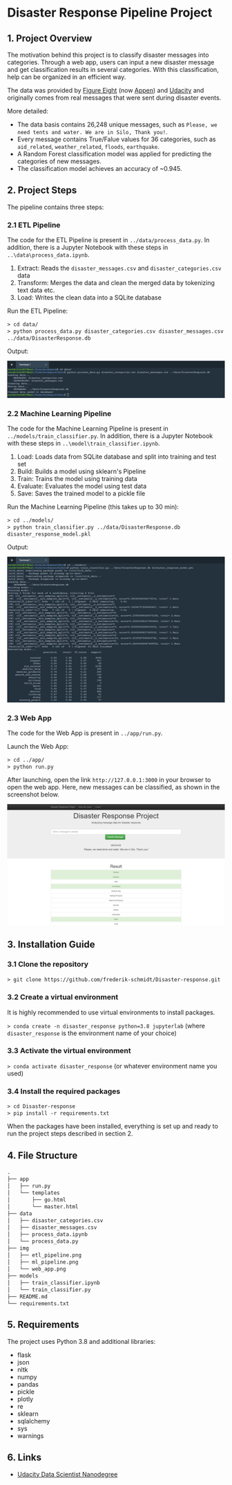 # Disaster Response Pipeline Project

## 1. Project Overview

The motivation behind this project is to classify disaster messages into categories. Through a web app, users can input a new disaster message and get classification results in several categories. With this classification, help can be organized in an efficient way.

The data was provided by [Figure Eight](https://www.figure-eight.com/) (now [Appen](https://appen.com/)) and [Udacity](https://www.udacity.com/) and originally comes from real messages that were sent during disaster events.

More detailed:
- The data basis contains 26,248 unique messages, such as `Please, we need tents and water. We are in Silo, Thank you!`.
- Every message contains True/Falue values for 36 categories, such as `aid_related`, `weather_related`, `floods`, `earthquake`.
- A Random Forest classification model was applied for predicting the categories of new messages.
- The classification model achieves an accuracy of ~0.945.

## 2. Project Steps

The pipeline contains three steps:

### 2.1 ETL Pipeline

The code for the ETL Pipeline is present in `../data/process_data.py`. In addition, there is a Jupyter Notebook with these steps in `..\data\process_data.ipynb`.

1. Extract: Reads the `disaster_messages.csv` and `disaster_categories.csv` data
2. Transform: Merges the data and clean the merged data by tokenizing text data etc.
3. Load: Writes the clean data into a SQLite database

Run the ETL Pipeline:

```
> cd data/
> python process_data.py disaster_categories.csv disaster_messages.csv ../data/DisasterResponse.db
```

Output:

![alt text](/img/etl_pipeline.png "ETL Pipeline")

### 2.2 Machine Learning Pipeline

The code for the Machine Learning Pipeline is present in `../models/train_classifier.py`. In addition, there is a Jupyter Notebook with these steps in `..\model\train_classifier.ipynb`.

1. Load: Loads data from SQLite database and split into training and test set
2. Build: Builds a model using sklearn's Pipeline
3. Train: Trains the model using training data
4. Evaluate: Evaluates the model using test data
5. Save: Saves the trained model to a pickle file

Run the Machine Learning Pipeline (this takes up to 30 min):

```
> cd ../models/
> python train_classifier.py ../data/DisasterResponse.db disaster_response_model.pkl
```

Output:

![alt text](/img/ml_pipeline.png "Machine Learning Pipeline")

### 2.3 Web App

The code for the Web App is present in `../app/run.py`. 

Launch the Web App:

```
> cd ../app/
> python run.py
```

After launching, open the link `http://127.0.0.1:3000` in your browser to open the web app. Here, new messages can be classified, as shown in the screenshot below.

![alt text](/img/web_app.png "Disaster Response Project")

## 3. Installation Guide

### 3.1 Clone the repository

`> git clone https://github.com/frederik-schmidt/Disaster-response.git`

### 3.2 Create a virtual environment

It is highly recommended to use virtual environments to install packages.

`> conda create -n disaster_response python=3.8 jupyterlab`
(where `disaster_response` is the environment name of your choice)

### 3.3 Activate the virtual environment

`> conda activate disaster_response`
(or whatever environment name you used)

### 3.4 Install the required packages

```
> cd Disaster-response
> pip install -r requirements.txt
```

When the packages have been installed, everything is set up and ready to run the project steps described in section 2.

## 4. File Structure

```
.
├── app
│   ├── run.py
│   └── templates
│       ├── go.html
│       └── master.html
├── data
│   ├── disaster_categories.csv
│   ├── disaster_messages.csv
│   ├── process_data.ipynb
│   └── process_data.py
├── img
│   ├── etl_pipeline.png
│   ├── ml_pipeline.png
│   └── web_app.png
├── models
│   ├── train_classifier.ipynb
│   └── train_classifier.py
├── README.md
└── requirements.txt
```

## 5. Requirements

The project uses Python 3.8 and additional libraries:

- flask
- json
- nltk
- numpy
- pandas
- pickle
- plotly
- re
- sklearn
- sqlalchemy
- sys
- warnings

## 6. Links

- [Udacity Data Scientist Nanodegree](https://www.udacity.com/course/data-scientist-nanodegree--nd025)
